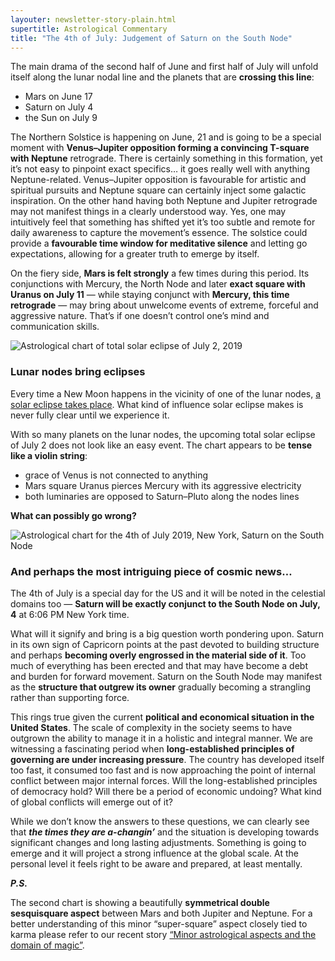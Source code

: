 ```yaml
---
layouter: newsletter-story-plain.html
supertitle: Astrological Commentary
title: "The 4th of July: Judgement of Saturn on the South Node"
---
```


The main drama of the second half of June and first half of July will unfold itself along the lunar nodal line and the planets that are **crossing this line**:

* Mars on June 17
* Saturn on July 4
* the Sun on July 9

The Northern Solstice is happening on June, 21 and is going to be a special moment with **Venus–Jupiter opposition forming a convincing T-square with Neptune** retrograde. There is certainly something in this formation, yet it’s not easy to pinpoint exact specifics… it goes really well with anything Neptune-related. Venus–Jupiter opposition is favourable for artistic and spiritual pursuits and Neptune square can certainly inject some galactic inspiration. On the other hand having both Neptune and Jupiter retrograde may not manifest things in a clearly understood way. Yes, one may intuitively feel that something has shifted yet it’s too subtle and remote for daily awareness to capture the movement’s essence. The solstice could provide a **favourable time window for meditative silence** and letting go expectations, allowing for a greater truth to emerge by itself.

On the fiery side, **Mars is felt strongly** a few times during this period. Its conjunctions with Mercury, the North Node and later **exact square with Uranus on July 11** — while staying conjunct with **Mercury, this time retrograde** — may bring about unwelcome events of extreme, forceful and aggressive nature. That’s if one doesn’t control one’s mind and communication skills.

<img class="lazyload inline border" data-srcset="/images/newsletters/tn-chart-2019-07-02.png" alt="Astrological chart of total solar eclipse of July 2, 2019">

### Lunar nodes bring eclipses

Every time a New Moon happens in the vicinity of one of the lunar nodes, [a solar eclipse takes place](/posts/astrology/philosophy/2019/06/14/moon-nodes-and-force-of-destiny.html). What kind of influence solar eclipse makes is never fully clear until we experience it. 

With so many planets on the lunar nodes, the upcoming total solar eclipse of July 2 does not look like an easy event. The chart appears to be **tense like a violin string**:

* grace of Venus is not connected to anything
* Mars square Uranus pierces Mercury with its aggressive electricity
* both luminaries are opposed to Saturn–Pluto along the nodes lines

**What can possibly go wrong?**

<img class="lazyload inline border" data-srcset="/images/newsletters/tn-chart-2019-07-04.png" alt="Astrological chart for the 4th of July 2019, New York, Saturn on the South Node">

### And perhaps the most intriguing piece of cosmic news…

The 4th of July is a special day for the US and it will be noted in the celestial domains too — **Saturn will be exactly conjunct to the South Node on July, 4** at 6:06 PM New York time.

What will it signify and bring is a big question worth pondering upon. Saturn in its own sign of Capricorn points at the past devoted to building structure and perhaps **becoming overly engrossed in the material side of it**. Too much of everything has been erected and that may have become a debt and burden for forward movement. Saturn on the South Node may manifest as the **structure that outgrew its owner** gradually becoming a strangling rather than supporting force.

This rings true given the current **political and economical situation in the United States**. The scale of complexity in the society seems to have outgrown the ability to manage it in a holistic and integral manner. We are witnessing a fascinating period when **long-established principles of governing are under increasing pressure**. The country has developed itself too fast, it consumed too fast and is now approaching the point of internal conflict between major internal forces. Will the long-established principles of democracy hold? Will there be a period of economic undoing? What kind of global conflicts will emerge out of it?

While we don’t know the answers to these questions, we can clearly see that **_the times they are a-changin’_** and the situation is developing towards significant changes and long lasting adjustments. Something is going to emerge and it will project a strong influence at the global scale. At the personal level it feels right to be aware and prepared, at least mentally.

**_P.S._**

The second chart is showing a beautifully **symmetrical double sesquisquare aspect** between Mars and both Jupiter and Neptune. For a better understanding of this minor “super-square” aspect closely tied to karma please refer to our recent story [“Minor astrological aspects and the domain of magic”](
/posts/astrology/philosophy/2019/05/30/minor-aspects-domain-of-magic.html).
